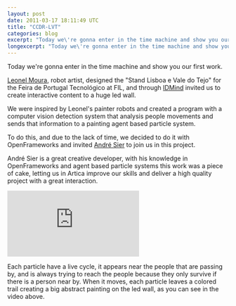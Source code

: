 ```yaml
---
layout: post
date: 2011-03-17 18:11:49 UTC
title: "CCDR-LVT"
categories: blog
excerpt: "Today we\'re gonna enter in the time machine and show you our first work."
longexcerpt: "Today we\'re gonna enter in the time machine and show you our first work. Leonel Moura, robot artist, designed the \"Stand Lisboa e Vale do Tejo\" for the Feira de Portugal Tecnológico at FIL, and through IDMind invited us to create interactive content to a huge led wall."
---
```


Today we're gonna enter in the time machine and show you our first work.

<a href="http://www.leonelmoura.com/">Leonel Moura</a>, robot artist, designed the "Stand Lisboa e Vale do Tejo" for the Feira de Portugal Tecnológico at FIL, and through <a href="http://www.idmind.pt/">IDMind</a> invited us to create interactive content to a huge led wall.

We were inspired by Leonel's painter robots and created a program with a computer vision detection system that analysis people movements and sends that information to a painting agent based particle system.

To do this, and due to the lack of time, we decided to do it with OpenFrameworks and invited <a href="http://s373.net/sier/">André Sier</a> to join us in this project.

André Sier is a great creative developer, with his knowledge in OpenFrameworks and agent based particle systems this work was a piece of cake, letting us in Artica improve our skills and deliver a high quality project with a great interaction.

<div class="video-container"><iframe src="http://player.vimeo.com/video/17426901" frameborder="0" allowfullscreen></iframe></div><p>

Each particle have a live cycle, it appears near the people that are passing by, and is always trying to reach the people because they only survive if there is a person near by. When it moves, each particle leaves a colored trail creating a big abstract painting on the led wall, as you can see in the video above.